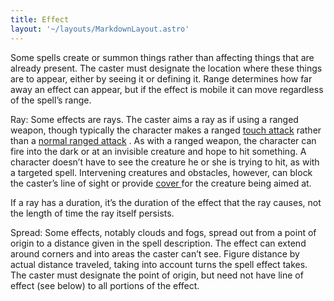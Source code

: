 ```yaml
---
title: Effect
layout: '~/layouts/MarkdownLayout.astro'
---
```

Some spells create or summon things rather than affecting things that are
already present. The caster must designate the location where these things are
to appear, either by seeing it or defining it. Range determines how far away
an effect can appear, but if the effect is mobile it can move regardless of
the spell’s range.

Ray: Some effects are rays. The caster aims a ray as if using a ranged weapon,
though typically the character makes a ranged [ touch attack](/modern.d20.srd/combat/attack.roll) rather than a [ normal ranged attack](/modern.d20.srd/combat/attack.roll) . As with a ranged weapon, the character
can fire into the dark or at an invisible creature and hope to hit something.
A character doesn’t have to see the creature he or she is trying to hit, as
with a targeted spell. Intervening creatures and obstacles, however, can block
the caster’s line of sight or provide [ cover ](/modern.d20.srd/combat/cover)
for the creature being aimed at.

If a ray has a duration, it’s the duration of the effect that the ray causes,
not the length of time the ray itself persists.

Spread: Some effects, notably clouds and fogs, spread out from a point of
origin to a distance given in the spell description. The effect can extend
around corners and into areas the caster can’t see. Figure distance by actual
distance traveled, taking into account turns the spell effect takes. The
caster must designate the point of origin, but need not have line of effect
(see below) to all portions of the effect.

